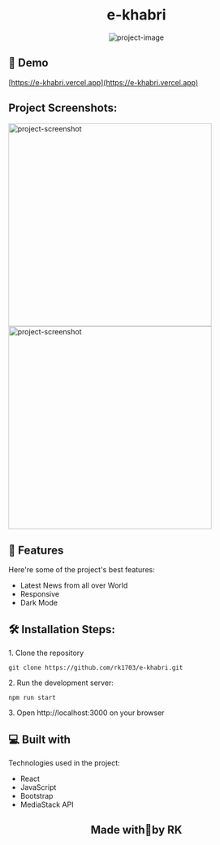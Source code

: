 <h1 align="center" id="title">e-khabri</h1>

<p align="center"><img src="https://socialify.git.ci/rk1703/e-khabri/image?description=1&amp;language=1&amp;name=1&amp;owner=1&amp;pattern=Solid&amp;stargazers=1&amp;theme=Light" alt="project-image"></p>

<h2>🚀 Demo</h2>

[https://e-khabri.vercel.app](https://e-khabri.vercel.app)

<h2>Project Screenshots:</h2>

<img src="https://i.postimg.cc/qvvK72kz/main-dark.png" alt="project-screenshot" width="400" height="400/">

<img src="https://i.postimg.cc/cLknt6HT/main-light.png" alt="project-screenshot" width="400" height="400/">

  
  
<h2>🧐 Features</h2>

Here're some of the project's best features:

*   Latest News from all over World
*   Responsive
*   Dark Mode

<h2>🛠️ Installation Steps:</h2>

<p>1. Clone the repository</p>

``
git clone https://github.com/rk1703/e-khabri.git
``

<p>2. Run the development server:</p>

``
npm run start
``

<p>3. Open http://localhost:3000 on your browser</p>

  
  
<h2>💻 Built with</h2>

Technologies used in the project:

*   React
*   JavaScript
*   Bootstrap
*   MediaStack API

<h2 align="center">Made with💖by RK</h2>